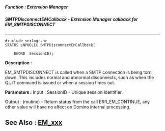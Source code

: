 ##### Function : Extension Manager
##### SMTPDisconnectEMCallback - Extension Manager callback for EM_SMTPDISCONNECT
---
```
#include <extmgr.h>
STATUS LNPUBLIC SMTPDisconnectEMCallback(

	DWORD  SessionID);
```
**Description :**

EM_SMTPDISCONNECT is called when a SMTP connection is being torn down.  This 
includes normal and abnormal disconnects, such as when the QUIT command is 
issued or when a session times out.

**Parameters :**
Input :
SessionID  -  Unique session identifier.

Output :
(routine)  -  Return status from the call 
ERR_EM_CONTINUE, any other value will have no affect on Domino internal processing.



**See Also :**
[EM_xxx](/domino-c-api-docs/reference/Symb/EM_xxx)
---
